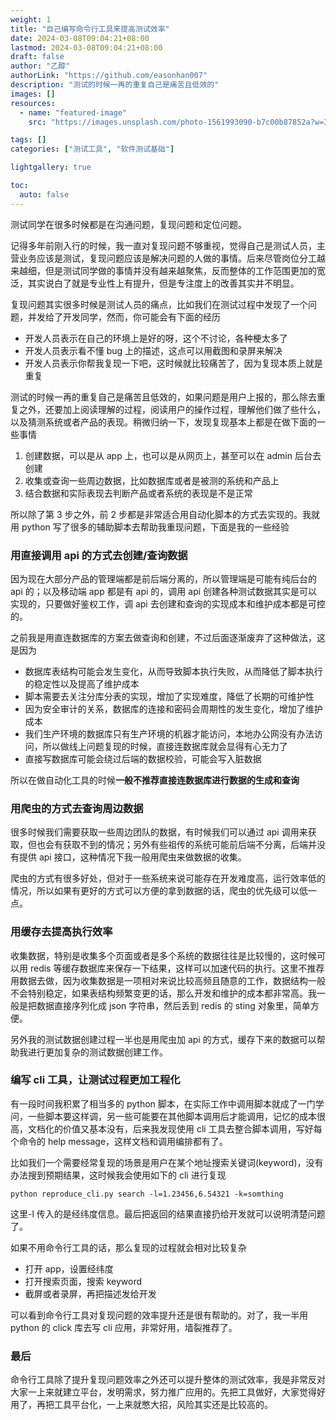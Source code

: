 ```yaml
---
weight: 1
title: "自己编写命令行工具来提高测试效率"
date: 2024-03-08T09:04:21+08:00
lastmod: 2024-03-08T09:04:21+08:00
draft: false
author: "乙醇"
authorLink: "https://github.com/easonhan007"
description: "测试的时候一再的重复自己是痛苦且低效的"
images: []
resources:
  - name: "featured-image"
    src: "https://images.unsplash.com/photo-1561993090-b7c00b87852a?w=300"

tags: []
categories: ["测试工具", "软件测试基础"]

lightgallery: true

toc:
  auto: false
---
```


测试同学在很多时候都是在沟通问题，复现问题和定位问题。

记得多年前刚入行的时候，我一直对复现问题不够重视，觉得自己是测试人员，主营业务应该是测试，复现问题应该是解决问题的人做的事情。后来尽管岗位分工越来越细，但是测试同学做的事情并没有越来越聚焦，反而整体的工作范围更加的宽泛，其实说白了就是专业性上有提升，但是专注度上的改善其实并不明显。

复现问题其实很多时候是测试人员的痛点，比如我们在测试过程中发现了一个问题，并发给了开发同学，然而，你可能会有下面的经历

- 开发人员表示在自己的环境上是好的呀，这个不讨论，各种梗太多了
- 开发人员表示看不懂 bug 上的描述，这点可以用截图和录屏来解决
- 开发人员表示你帮我复现一下吧，这时候就比较痛苦了，因为复现本质上就是重复

测试的时候一再的重复自己是痛苦且低效的，如果问题是用户上报的，那么除去重复之外，还要加上阅读理解的过程，阅读用户的操作过程，理解他们做了些什么，以及猜测系统或者产品的表现。稍微归纳一下，发现复现基本上都是在做下面的一些事情

1. 创建数据，可以是从 app 上，也可以是从网页上，甚至可以在 admin 后台去创建
2. 收集或查询一些周边数据，比如数据库或者是被测的系统和产品上
3. 结合数据和实际表现去判断产品或者系统的表现是不是正常

所以除了第 3 步之外，前 2 步都是非常适合用自动化脚本的方式去实现的。我就用 python 写了很多的辅助脚本去帮助我重现问题，下面是我的一些经验

### 用直接调用 api 的方式去创建/查询数据

因为现在大部分产品的管理端都是前后端分离的，所以管理端是可能有纯后台的 api 的；以及移动端 app 都是有 api 的，调用 api 创建各种测试数据其实是可以实现的，只要做好鉴权工作，调 api 去创建和查询的实现成本和维护成本都是可控的。

之前我是用直连数据库的方案去做查询和创建，不过后面逐渐废弃了这种做法，这是因为

- 数据库表结构可能会发生变化，从而导致脚本执行失败，从而降低了脚本执行的稳定性以及提高了维护成本
- 脚本需要去关注分库分表的实现，增加了实现难度，降低了长期的可维护性
- 因为安全审计的关系，数据库的连接和密码会周期性的发生变化，增加了维护成本
- 我们生产环境的数据库只有生产环境的机器才能访问，本地办公网没有办法访问，所以做线上问题复现的时候，直接连数据库就会显得有心无力了
- 直接写数据库可能会绕过后端的数据校验，可能会写入脏数据

所以在做自动化工具的时候**一般不推荐直接连数据库进行数据的生成和查询**

### 用爬虫的方式去查询周边数据

很多时候我们需要获取一些周边团队的数据，有时候我们可以通过 api 调用来获取，但也会有获取不到的情况；另外有些祖传的系统可能前后端不分离，后端并没有提供 api 接口，这种情况下我一般用爬虫来做数据的收集。

爬虫的方式有很多好处，但对于一些系统来说可能存在开发难度高，运行效率低的情况，所以如果有更好的方式可以方便的拿到数据的话，爬虫的优先级可以低一点。

### 用缓存去提高执行效率

收集数据，特别是收集多个页面或者是多个系统的数据往往是比较慢的，这时候可以用 redis 等缓存数据库来保存一下结果，这样可以加速代码的执行。这里不推荐用数据去做，因为收集数据是一项相对来说比较高频且随意的工作，数据结构一般不会特别稳定，如果表结构频繁变更的话，那么开发和维护的成本都非常高。我一般是把数据直接序列化成 json 字符串，然后丢到 redis 的 sting 对象里，简单方便。

另外我的测试数据创建过程一半也是用爬虫加 api 的方式，缓存下来的数据可以帮助我进行更加复杂的测试数据创建工作。

### 编写 cli 工具，让测试过程更加工程化

有一段时间我积累了相当多的 python 脚本，在实际工作中调用脚本就成了一门学问，一些脚本要这样调，另一些可能要在其他脚本调用后才能调用，记忆的成本很高，文档化的价值又基本没有，后来我发现使用 cli 工具去整合脚本调用，写好每个命令的 help message，这样文档和调用编排都有了。

比如我们一个需要经常复现的场景是用户在某个地址搜索关键词(keyword)，没有办法搜到预期结果，这时候我会使用如下的 cli 进行复现

```
python reproduce_cli.py search -l=1.23456,6.54321 -k=somthing
```

这里-l 传入的是经纬度信息。最后把返回的结果直接扔给开发就可以说明清楚问题了。

如果不用命令行工具的话，那么复现的过程就会相对比较复杂

- 打开 app，设置经纬度
- 打开搜索页面，搜索 keyword
- 截屏或者录屏，再把描述发给开发

可以看到命令行工具对复现问题的效率提升还是很有帮助的。对了，我一半用 python 的 click 库去写 cli 应用，非常好用，墙裂推荐了。

### 最后

命令行工具除了提升复现问题效率之外还可以提升整体的测试效率，我是非常反对大家一上来就建立平台，发明需求，努力推广应用的。先把工具做好，大家觉得好用了，再把工具平台化，一上来就憋大招，风险其实还是比较高的。
